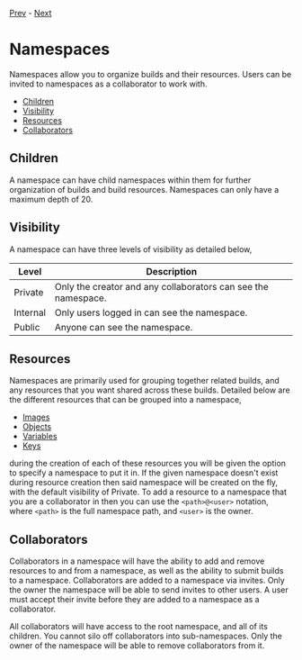 [Prev](/user/builds) - [Next](/user/cron)

# Namespaces

Namespaces allow you to organize builds and their resources. Users can be
invited to namespaces as a collaborator to work with.

* [Children](#children)
* [Visibility](#visibility)
* [Resources](#resources)
* [Collaborators](#collaborators)

## Children

A namespace can have child namespaces within them for further organization
of builds and build resources. Namespaces can only have a maximum depth of 20.

## Visibility

A namespace can have three levels of visibility as detailed below,

| Level    | Description                                                   |
|----------|---------------------------------------------------------------|
| Private  | Only the creator and any collaborators can see the namespace. |
| Internal | Only users logged in can see the namespace.                   |
| Public   | Anyone can see the namespace.                                 |

## Resources

Namespaces are primarily used for grouping together related builds, and any
resources that you want shared across these builds. Detailed below are the
different resources that can be grouped into a namespace,

* [Images](/user/images)
* [Objects](/user/objects)
* [Variables](/user/variables)
* [Keys](/user/keys)

during the creation of each of these resources you will be given the option to
specify a namespace to put it in. If the given namespace doesn't exist during
resource creation then said namespace will be created on the fly, with the
default visibility of Private. To add a resource to a namespace that you are
a collaborator in then you can use the `<path>@<user>` notation, where `<path>`
is the full namespace path, and `<user>` is the owner.

## Collaborators

Collaborators in a namespace will have the ability to add and remove resources
to and from a namespace, as well as the ability to submit builds to a namespace.
Collaborators are added to a namespace via invites. Only the owner the namespace
will be able to send invites to other users. A user must accept their invite
before they are added to a namespace as a collaborator.

All collaborators will have access to the root namespace, and all of its
children. You cannot silo off collaborators into sub-namespaces. Only the owner
of the namespace will be able to remove collaborators from it.
